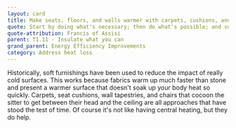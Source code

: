 ```yaml
---
layout: card
title: Make seats, floors, and walls warmer with carpets, cushions, and tapestries
quote: Start by doing what's necessary; then do what's possible; and suddenly you are doing the impossible.
quote-attribution: Francis of Assisi
parent: T1.11 - Insulate what you can
grand_parent: Energy Efficiency Improvements 
category: Address heat loss
---
```


<p>Historically, soft furnishings have been used to reduce the impact of really cold surfaces.  This works because fabrics warm up much faster than stone and present a warmer surface that doesn't soak up your body heat so quickly.  Carpets, seat cushions, wall tapestries, and chairs that cocoon the sitter to get between their head and the ceiling are all approaches that have stood the test of time.  Of course it's not like having central heating, but they do help.</p> 


